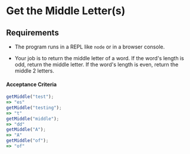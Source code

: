 # Get the Middle Letter(s)

## Requirements

- The program runs in a REPL like `node` or in a browser console.

- Your job is to return the middle letter of a word. If the word's length is odd, return the middle letter. If the word's length is even, return the middle 2 letters.

#### Acceptance Criteria

```javascript
getMiddle("test"); 
=> "es"
getMiddle("testing");
=> "t"
getMiddle("middle");
=> "dd"
getMiddle("A");
=> "A"
getMiddle("of");
=> "of"
```
